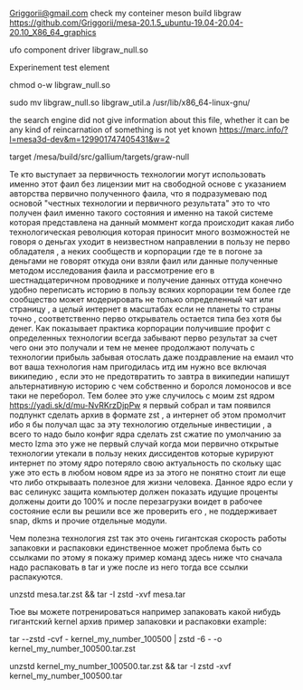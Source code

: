 Griggorii@gmail.com check my conteiner meson build libgraw https://github.com/Griggorii/mesa-20.1.5_ubuntu-19.04-20.04-20.10_X86_64_graphics

ufo component driver libgraw_null.so

Experinement test element 

chmod o-w libgraw_null.so

sudo mv libgraw_null.so libgraw_util.a /usr/lib/x86_64-linux-gnu/


the search engine did not give information about this file, whether it can be any kind of reincarnation of something is not yet known https://marc.info/?l=mesa3d-dev&m=129901747405431&w=2

target /mesa/build/src/gallium/targets/graw-null

Те кто выступает за первичность технологии могут использовать именно этот фаил без лицензии мит на свободной основе с указанием авторства первично полученного фаила, что я подразумеваю под основой "честных технологии и первичного результата" это то что получен фаил именно такого состояния и именно на такой системе которая представлена на данный моммент когда происходит какая либо технологическая революция которая приносит много возможностей не говоря о деньгах уходит в неизвестном направлении в пользу не перво обладателя , а неких сообществ и корпорации где те в погоне за деньгами не говорят откуда они взяли фаил или данные полученные методом исследования фаила и рассмотрение его в шестнадцатеричном проводнике и получение данных оттуда конечно удобно переписать историю в пользу всяких корпорации тем более где сообщество может модерировать не только определенный чат или страницу , а целый интернет в масштабах если не планеты то страны точно , соответственно перво открыватель остается типа без хотя бы денег. Как показывает практика корпорации получившие профит с определенных технологии всегда забывают перво результат за счет чего они это получали и тем не менее продолжают получать с технологии прибыль забывая отослать даже поздравление на емаил что вот ваша технология нам пригодилась итд им нужно все включая википедию , если это не предотвратить то завтра в википедии напишут альтернативную историю с чем собственно и боролся ломоносов и все таки не переборол. Тем более это уже случилось с моим zst ядром https://yadi.sk/d/mu-NvRKrzDjpPw я первый собрал и там появился подпункт сделать архив в формате zst , а интернет об этом промолчит ибо я бы получал щас за эту технологию отдельные инвестиции , а всего то надо было конфиг ядра сделать zst сжатие по умолчанию за место lzma это уже не первый случай когда мои первично открытые технологии утекали в пользу неких диссидентов которые курируют интернет по этому ядро потеряло свою актуальность по скольку щас уже это есть в любом новом ядре из за этого не понятно стоит ли еще что либо открываать полезное для жизни человека. Данное ядро если у вас селинукс защита компьютер должен показать идущие проценты должены доити до 100% и после перезагрузки воидет в рабочее состояние если вы решили все же проверить его , не поддерживает snap, dkms и прочие отдельные модули. 

Чем полезна технология zst так это очень гигантская скорость работы запаковки и распаковки единственное может проблема быть со ссылками по этому я покажу пример команд здесь ниже что сначала надо распаковать в tar и уже после из него тогда все ссылки распакуются.

unzstd mesa.tar.zst && tar -I zstd -xvf mesa.tar

Тюе вы можете потренироваться например запаковать какой нибудь гигантский kernel архив пример запаковки и распаковки example:

tar --zstd -cvf - kernel_my_number_100500 | zstd -6 - -o kernel_my_number_100500.tar.zst

unzstd kernel_my_number_100500.tar.zst && tar -I zstd -xvf kernel_my_number_100500.tar




